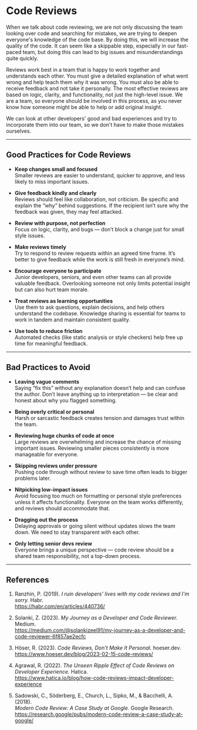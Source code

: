 # Code Reviews

When we talk about code reviewing, we are not only discussing the team looking over code and searching for mistakes, we are trying to deepen everyone's knowledge of the code base. By doing this, we will increase the quality of the code. It can seem like a skippable step, especially in our fast-paced team, but doing this can lead to big issues and misunderstandings quite quickly. 

Reviews work best in a team that is happy to work together and understands each other. You must give a detailed explanation of what went wrong and help teach them why it was wrong. You must also be able to receive feedback and not take it personally. The most effective reviews are based on logic, clarity, and functionality, not just the high-level issue. We are a team, so everyone should be involved in this process, as you never know how someone might be able to help or add original insight.

We can look at other developers' good and bad experiences and try to incorporate them into our team, so we don't have to make those mistakes ourselves. 

---

## Good Practices for Code Reviews

- **Keep changes small and focused**  
  Smaller reviews are easier to understand, quicker to approve, and less likely to miss important issues.

- **Give feedback kindly and clearly**  
  Reviews should feel like collaboration, not criticism. Be specific and explain the “why” behind suggestions. If the recipient isn’t sure why the feedback was given, they may feel attacked.

- **Review with purpose, not perfection**  
  Focus on logic, clarity, and bugs — don’t block a change just for small style issues.

- **Make reviews timely**  
  Try to respond to review requests within an agreed time frame. It’s better to give feedback while the work is still fresh in everyone’s mind.

- **Encourage everyone to participate**  
  Junior developers, seniors, and even other teams can all provide valuable feedback. Overlooking someone not only limits potential insight but can also hurt team morale.

- **Treat reviews as learning opportunities**  
  Use them to ask questions, explain decisions, and help others understand the codebase. Knowledge sharing is essential for teams to work in tandem and maintain consistent quality.

- **Use tools to reduce friction**  
  Automated checks (like static analysis or style checkers) help free up time for meaningful feedback.

---

## Bad Practices to Avoid

- **Leaving vague comments**  
  Saying “fix this” without any explanation doesn’t help and can confuse the author. Don’t leave anything up to interpretation — be clear and honest about why you flagged something.

- **Being overly critical or personal**  
  Harsh or sarcastic feedback creates tension and damages trust within the team.

- **Reviewing huge chunks of code at once**  
  Large reviews are overwhelming and increase the chance of missing important issues. Reviewing smaller pieces consistently is more manageable for everyone.

- **Skipping reviews under pressure**  
  Pushing code through without review to save time often leads to bigger problems later.

- **Nitpicking low-impact issues**  
  Avoid focusing too much on formatting or personal style preferences unless it affects functionality. Everyone on the team works differently, and reviews should accommodate that.

- **Dragging out the process**  
  Delaying approvals or going silent without updates slows the team down. We need to stay transparent with each other.

- **Only letting senior devs review**  
  Everyone brings a unique perspective — code review should be a shared team responsibility, not a top-down process.

---

## References

1. Ranzhin, P. (2019). *I ruin developers' lives with my code reviews and I'm sorry.* Habr.  
   https://habr.com/en/articles/440736/

2. Solanki, Z. (2023). *My Journey as a Developer and Code Reviewer.* Medium.  
   https://medium.com/@solankizeel91/my-journey-as-a-developer-and-code-reviewer-6f857ae2ecfc

3. Höser, R. (2023). *Code Reviews, Don't Make It Personal.* hoeser.dev.  
   https://www.hoeser.dev/blog/2023-02-15-code-reviews/

4. Agrawal, R. (2022). *The Unseen Ripple Effect of Code Reviews on Developer Experience.* Hatica.  
   https://www.hatica.io/blog/how-code-reviews-impact-developer-experience

5. Sadowski, C., Söderberg, E., Church, L., Sipko, M., & Bacchelli, A. (2018).  
   *Modern Code Review: A Case Study at Google.* Google Research.  
   https://research.google/pubs/modern-code-review-a-case-study-at-google/
